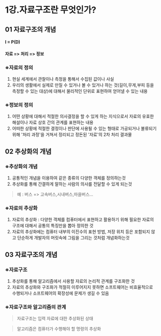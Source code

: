 # 1강.자료구조란 무엇인가?

## 01 자료구조의 개념
#### I = P(D)
####  자료 => 처리 => 정보

### ※자료의 정의
1. 현실 세계에서 관찰이나 측정을 통해서 수집된 값이나 사실
2. 우리의 생활에서 실제로 만질 수 있거나 볼 수 있거나 하는 것(길이,무게,부피 등을 측정할 수 있는 대상)에 대해서 물리적인 단위로 표현하여 얻어낼 수 있는 내용

### ※정보의 정의
1. 어떤 상황에 대해서 적절한 의사결정을 할 수 있게 하는 지식으로서
자료의 유효한 해설이나 자료 상호 간의 관계를 표현하는 내용
2. 어떠한 상황에 적절한 결정이나 판단에 사용될 수 있는 형태로 가공되거나 불류되기 위해 '처리 과정'을 거쳐서 정리되고 정돈된 '자료'의 2차 처리 결과물

## 02 추상화의 개념
### ※추상화의 개념
1. 공통적인 개념을 이용하여 같은 종류의 다양한 객체를 정의하는것
2. 추상화를 통해 간결하게 말하는 사람의 의사를 전달할 수 있게 되는것
>예 : 버스 => 고속버스,시내버스,마을버스...

### ※자료의 추상화
1. 자료의 추상화 : 다양한 객체를 컴퓨터에서 표현하고
활용하기 위해 필요한 자료의 구조에 대해서 공통의 특징만을 뽑아 정의한 것
2. 자료의 추상화에는 컴퓨터 내부의 이진수의 표현 방법, 저장 위치 등은 포함되지
않고 단순하게 개발자의 머릿속에 그림을 그리는 것처럼 개념화하는것

## 03 자료구조의 개념
### ※자료구조
1. 추상화를 통해 알고리즘에서 사용할 자료의 논리적 관계를 구조화한 것
2. 자료의 추상화와 구조화가 적절히 이루어지지 못하면 소프트웨어는 비효율적으로 
수행되거나 소프트웨어의 확장성에 문제가 생길 수 있음

### ※자료구조와 알고리즘의 관계
> 자료구조는 입력 자료에 대한 추상화된 상태

> 알고리즘은 컴퓨터가 수행해야 할 명령의 추상화